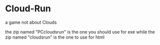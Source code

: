 # Cloud-Run
a game not about Clouds


the zip named "PCcloudsrun" is the one you should use for exe
while the zip named "cloudsrun" is the one to use for html 

